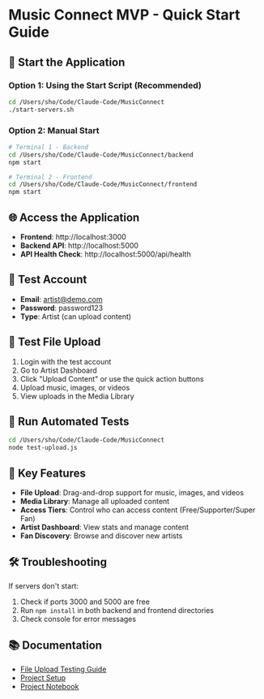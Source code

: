 # Music Connect MVP - Quick Start Guide

## 🚀 Start the Application

### Option 1: Using the Start Script (Recommended)
```bash
cd /Users/sho/Code/Claude-Code/MusicConnect
./start-servers.sh
```

### Option 2: Manual Start
```bash
# Terminal 1 - Backend
cd /Users/sho/Code/Claude-Code/MusicConnect/backend
npm start

# Terminal 2 - Frontend  
cd /Users/sho/Code/Claude-Code/MusicConnect/frontend
npm start
```

## 🌐 Access the Application

- **Frontend**: http://localhost:3000
- **Backend API**: http://localhost:5000
- **API Health Check**: http://localhost:5000/api/health

## 🔑 Test Account

- **Email**: artist@demo.com
- **Password**: password123
- **Type**: Artist (can upload content)

## 📸 Test File Upload

1. Login with the test account
2. Go to Artist Dashboard
3. Click "Upload Content" or use the quick action buttons
4. Upload music, images, or videos
5. View uploads in the Media Library

## 🧪 Run Automated Tests

```bash
cd /Users/sho/Code/Claude-Code/MusicConnect
node test-upload.js
```

## 📱 Key Features

- **File Upload**: Drag-and-drop support for music, images, and videos
- **Media Library**: Manage all uploaded content
- **Access Tiers**: Control who can access content (Free/Supporter/Super Fan)
- **Artist Dashboard**: View stats and manage content
- **Fan Discovery**: Browse and discover new artists

## 🛠️ Troubleshooting

If servers don't start:
1. Check if ports 3000 and 5000 are free
2. Run `npm install` in both backend and frontend directories
3. Check console for error messages

## 📚 Documentation

- [File Upload Testing Guide](FILE_UPLOAD_TESTING.md)
- [Project Setup](PROJECT_SETUP.md)
- [Project Notebook](MusicConnect_Project_Notebook.md)